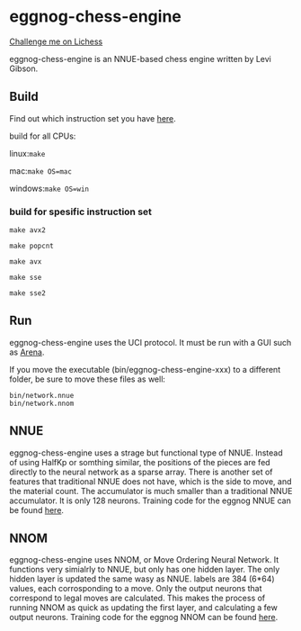 # eggnog-chess-engine

[Challenge me on Lichess](https://lichess.org/@/eggnog-chess-engine)

eggnog-chess-engine is an NNUE-based chess engine written by Levi Gibson.

## Build

Find out which instruction set you have [here](https://www.intel.com/content/www/us/en/support/articles/000057621/processors.html).

build for all CPUs:

linux:`make`

mac:`make OS=mac`

windows:`make OS=win`

### build for spesific instruction set

`make avx2`

`make popcnt`

`make avx`

`make sse`

`make sse2`

## Run
eggnog-chess-engine uses the UCI protocol. It must be run with a GUI such as [Arena](http://www.playwitharena.de/).

If you move the executable (bin/eggnog-chess-engine-xxx) to a different folder, be sure to move these files as well:

    bin/network.nnue
    bin/network.nnom

## NNUE
eggnog-chess-engine uses a strage but functional type of NNUE.
Instead of using HalfKp or somthing similar, the positions of the pieces are fed directly to the neural network as a sparse array.
There is another set of features that traditional NNUE does not have, which is the side to move, and the material count.
The accumulator is much smaller than a traditional NNUE accumulator. It is only 128 neurons.
Training code for the eggnog NNUE can be found [here](https://github.com/LeviGibson/nnue-trainer-2.git).

## NNOM
eggnog-chess-engine uses NNOM, or Move Ordering Neural Network. It functions very simialrly to NNUE, but only has one hidden layer. 
The only hidden layer is updated the same wasy as NNUE. 
labels are 384 (6*64) values, each corrosponding to a move.
Only the output neurons that correspond to legal moves are calculated. 
This makes the process of running NNOM as quick as updating the first layer, and calculating a few output neurons.
Training code for the eggnog NNOM can be found [here](https://github.com/LeviGibson/nnom-trainer.git).

